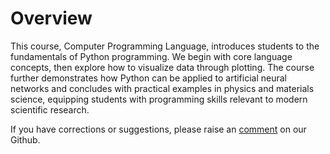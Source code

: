 # Overview

This course, Computer Programming Language, introduces students to the fundamentals of Python programming. We begin with core language concepts, then explore how to visualize data through plotting. The course further demonstrates how Python can be applied to artificial neural networks and concludes with practical examples in physics and materials science, equipping students with programming skills relevant to modern scientific research.

If you have corrections or suggestions, please raise an [comment](https://github.com/nguyen-group/CPL/discussions) on our Github.
